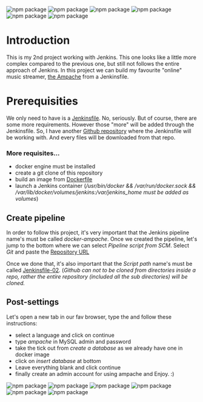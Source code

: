 ![npm package](https://img.shields.io/badge/jenkins-2.299-red.svg)
![npm package](https://img.shields.io/badge/docker-19.03.8-blue.svg)
![npm package](https://img.shields.io/badge/ampache-4.1.1-yellow.svg)
![npm package](https://img.shields.io/badge/github-1.8.3.1-orange.svg)
![npm package](https://img.shields.io/badge/apache-2.4.38-purple.svg)
![npm package](https://img.shields.io/badge/mariadb-10.3.29-yellow.svg)

<h1>Introduction</h1>

This is my 2nd project working with Jenkins. This one looks like a little more complex compared to the previous one, but still not follows the entire approach of Jenkins.
In this project we can build my favourite "online" music streamer, [the Ampache](https://ampache.org/) from a Jenkinsfile.

<h1>Prerequisities</h1>

We only need to have is a [Jenkinsfile](https://github.com/SandorJokai/Jenkins/tree/master/project-02/Jenkinsfile). No, seriously. But of course, there are some more requirements. However those "more" will be added through the Jenkinsfile.
So, I have another [Github repository](https://github.com/SandorJokai/docker/tree/master/ampache-streamer) where the Jenkinsfile will be working with.
And every files will be downloaded from that repo.

<h3>More requisites...</h3>

- docker engine must be installed
- create a git clone of this repository
- build an image from [Dockerfile](../Dockerfile)
- launch a Jenkins container (*/usr/bin/docker && /var/run/docker.sock && /var/lib/docker/volumes/jenkins:/var/jenkins_home must be added as volumes*)

<h2>Create pipeline</h2>

In order to follow this project, it's very important that the Jenkins pipeline name's must be called *docker-ampache*. 
Once we created the pipeline, let's jump to the bottom where we can select *Pipeline script from SCM*. Select *Git* and paste the [Repository URL](https://github.com/SandorJokai/Jenkins/)

Once we done that, it's also important that the *Script path* name's must be called [Jenkinsfile-02](https://github.com/SandorJokai/Jenkins/blob/master/Jenkinsfile-02). (*Github can not to be cloned from directories inside a repo, rather the entire repository (included all the sub directories) will be cloned.*

<h2>Post-settings</h2>

Let's open a new tab in our fav browser, type the <HOST-IP> and follow these instructions:
  - select a language and click on continue
  - type *ampache* in MySQL admin and password
  - take the tick out from *create a database* as we already have one in docker image
  - click on *insert database* at bottom
  - Leave everything blank and click continue
  - finally create an admin account for using ampache and Enjoy. :)
  
![npm package](https://img.shields.io/badge/jenkins-2.299-red.svg)
![npm package](https://img.shields.io/badge/docker-19.03.8-blue.svg)
![npm package](https://img.shields.io/badge/ampache-4.1.1-yellow.svg)
![npm package](https://img.shields.io/badge/github-1.8.3.1-orange.svg)
![npm package](https://img.shields.io/badge/apache-2.4.38-purple.svg)
![npm package](https://img.shields.io/badge/mariadb-10.3.29-yellow.svg)
